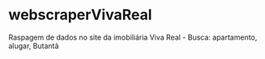 # webscraperVivaReal
Raspagem de dados no site da imobiliária Viva Real - Busca: apartamento, alugar, Butantã

